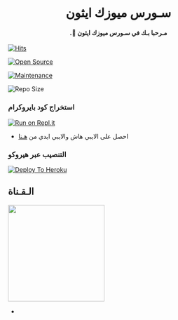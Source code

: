 <h1 align="center"><b> سـورس ميوزك ايثون  </b></h1>

<h4 align="center"> .🤍 مـرحبا بـك في سـورس ميوزك ايثون</h4>

[![Hits](https://hits.seeyoufarm.com/api/count/incr/badge.svg?url=https%3A%2F%2Fgithub.com%2FJMTHON-AR%2FJM-THON&count_bg=%2379C83D&title_bg=%23555555&icon=&icon_color=%23E7E7E7&title=hits&edge_flat=false)](https://github.com/JMTHON-AR/JM-THON)

[![Open Source](https://badges.frapsoft.com/os/v2/open-source.png?v=103)](https://github.com/ellerbrock/open-source-badges/)

[![Maintenance](https://img.shields.io/badge/Maintained%3F-yes-green?&style=flat-square)](https://GitHub.com/JMTHON-AR/JM-THON/graphs/commit-activity) 

![Repo Size](https://img.shields.io/github/repo-size/JMTHON-AR/JM-THON?&style=flat-square&logo=github)

### استخراج كود بايروكرام  ##

[![Run on Repl.it](https://repl.it/badge/github/STARKGANG/friday)](https://replit.com/@xrzo/Pyrogram#main.py)

- احصل على الايبي هاش والايبي ايدي من  [هـنا](https://my.telegram.org/)    

### التنصيب عبر هيروكو ##

[![Deploy To Heroku](https://www.herokucdn.com/deploy/button.svg)](https://heroku.com/deploy?template=https://github.com/byffyyffu/Music)

## الـقـناة ##

   <a href="https://t.me/EITHOUSIC"><img src="https://img.shields.io/badge/Source%20Dev%3F-here-inactive?&style=plastic?&logo=telegram" width=220px></a></p>

 - 
